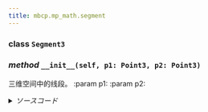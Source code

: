 ```yaml
---
title: mbcp.mp_math.segment
---
```

### **class** `Segment3`
### *method* `__init__(self, p1: Point3, p2: Point3)`


三维空间中的线段。
:param p1:
:param p2:



<details>
<summary> <i>ソースコード</i> </summary>

```python
def __init__(self, p1: 'Point3', p2: 'Point3'):
    """
        三维空间中的线段。
        :param p1:
        :param p2:
        """
    self.p1 = p1
    self.p2 = p2
    '方向向量'
    self.direction = self.p2 - self.p1
    '长度'
    self.length = self.direction.length
    '中心点'
    self.midpoint = Point3((self.p1.x + self.p2.x) / 2, (self.p1.y + self.p2.y) / 2, (self.p1.z + self.p2.z) / 2)
```
</details>

